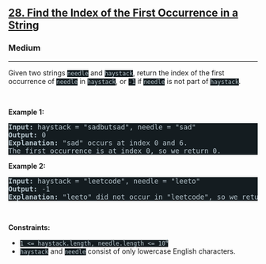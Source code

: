 <h2><a href="https://leetcode.com/problems/find-the-index-of-the-first-occurrence-in-a-string/">28. Find the Index of the First Occurrence in a String</a></h2><h3>Medium</h3><hr><div><p>Given two strings <code style="background-color: rgb(20, 28, 32) !important; color: rgb(183, 198, 205) !important;">needle</code> and <code style="background-color: rgb(20, 28, 32) !important; color: rgb(183, 198, 205) !important;">haystack</code>, return the index of the first occurrence of <code style="background-color: rgb(20, 28, 32) !important; color: rgb(183, 198, 205) !important;">needle</code> in <code style="background-color: rgb(20, 28, 32) !important; color: rgb(183, 198, 205) !important;">haystack</code>, or <code style="background-color: rgb(20, 28, 32) !important; color: rgb(183, 198, 205) !important;">-1</code> if <code style="background-color: rgb(20, 28, 32) !important; color: rgb(183, 198, 205) !important;">needle</code> is not part of <code style="background-color: rgb(20, 28, 32) !important; color: rgb(183, 198, 205) !important;">haystack</code>.</p>

<p>&nbsp;</p>
<p><strong class="example">Example 1:</strong></p>

<pre style="background-color: rgb(20, 28, 32) !important; color: rgb(183, 198, 206) !important;"><strong>Input:</strong> haystack = "sadbutsad", needle = "sad"
<strong>Output:</strong> 0
<strong>Explanation:</strong> "sad" occurs at index 0 and 6.
The first occurrence is at index 0, so we return 0.
</pre>

<p><strong class="example">Example 2:</strong></p>

<pre style="background-color: rgb(20, 28, 32) !important; color: rgb(183, 198, 206) !important;"><strong>Input:</strong> haystack = "leetcode", needle = "leeto"
<strong>Output:</strong> -1
<strong>Explanation:</strong> "leeto" did not occur in "leetcode", so we return -1.
</pre>

<p>&nbsp;</p>
<p><strong>Constraints:</strong></p>

<ul>
	<li><code style="background-color: rgb(20, 28, 32) !important; color: rgb(183, 198, 205) !important;">1 &lt;= haystack.length, needle.length &lt;= 10<sup>4</sup></code></li>
	<li><code style="background-color: rgb(20, 28, 32) !important; color: rgb(183, 198, 205) !important;">haystack</code> and <code style="background-color: rgb(20, 28, 32) !important; color: rgb(183, 198, 205) !important;">needle</code> consist of only lowercase English characters.</li>
</ul>
</div>